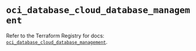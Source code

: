 # `oci_database_cloud_database_management`

Refer to the Terraform Registry for docs: [`oci_database_cloud_database_management`](https://registry.terraform.io/providers/hashicorp/oci/7.19.0/docs/resources/database_cloud_database_management).
